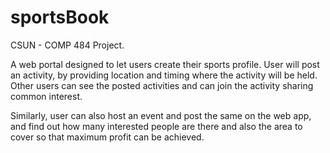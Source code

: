 # sportsBook
CSUN - COMP 484 Project. 

A web portal designed to let users create their sports profile. 
User will post an activity, by providing location and timing where the activity will be held. Other users can see the posted activities 
and can join the activity sharing common interest.

Similarly, user can also host an event and post the same on the web app, and find out how many interested people are there and also the 
area to cover so that maximum profit can be achieved.
